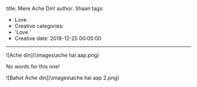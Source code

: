title: Mere Ache Din!
author: Shaan
tags:
  - Love
  - Creative
categories:
  - 'Love '
  - Creative
date: 2018-12-25 00:05:00
---
![Ache din](\images\ache hai aap.png)

No words for this one!

<!--more-->


![Bahot Ache din](\images\ache hai aap 2.png)